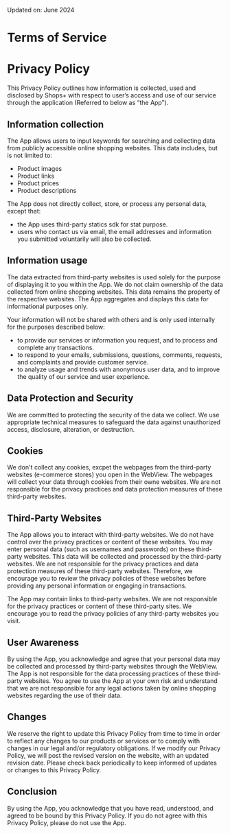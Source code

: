 Updated on: June 2024

# Terms of Service

# Privacy Policy

This Privacy Policy outlines how information is collected, used and disclosed by Shops+ with respect to user’s access and use of our service through the application (Referred to below as “the App”).

## Information collection

The App allows users to input keywords for searching and collecting data from publicly accessible online shopping websites. This data includes, but is not limited to:

* Product images
* Product links
* Product prices
* Product descriptions

The App does not directly collect, store, or process any personal data, except that:

* the App uses third-party statics sdk for stat purpose.
* users who contact us via email, the email addresses and information you submitted voluntarily will also be collected.

## Information usage

The data extracted from third-party websites is used solely for the purpose of displaying it to you within the App. We do not claim ownership of the data collected from online shopping websites. This data remains the property of the respective websites. The App aggregates and displays this data for informational purposes only.

Your information will not be shared with others and is only used internally for the purposes described below:

* to provide our services or information you request, and to process and complete any transactions.
* to respond to your emails, submissions, questions, comments, requests, and complaints and provide customer service.
* to analyze usage and trends with anonymous user data, and to improve the quality of our service and user experience.

## Data Protection and Security

We are committed to protecting the security of the data we collect. We use appropriate technical measures to safeguard the data against unauthorized access, disclosure, alteration, or destruction.

## Cookies

We don't collect any cookies, excpet the webpages from the third-party websites (e-commerce stores) you open in the WebView. The webpages will collect your data through cookies from their owne websites. We are not responsible for the privacy practices and data protection measures of these third-party websites.

## Third-Party Websites

The App allows you to interact with third-party websites. We do not have control over the privacy practices or content of these websites. You may enter personal data (such as usernames and passwords) on these third-party websites. This data will be collected and processed by the third-party websites. We are not responsible for the privacy practices and data protection measures of these third-party websites. Therefore, we encourage you to review the privacy policies of these websites before providing any personal information or engaging in transactions.

The App may contain links to third-party websites. We are not responsible for the privacy practices or content of these third-party sites. We encourage you to read the privacy policies of any third-party websites you visit.

## User Awareness

By using the App, you acknowledge and agree that your personal data may be collected and processed by third-party websites through the WebView. The App is not responsible for the data processing practices of these third-party websites. You agree to use the App at your own risk and understand that we are not responsible for any legal actions taken by online shopping websites regarding the use of their data.

## Changes

We reserve the right to update this Privacy Policy from time to time in order to reflect any changes to our products or services or to comply with changes in our legal and/or regulatory obligations. If we modify our Privacy Policy, we will post the revised version on the website, with an updated revision date. Please check back periodically to keep informed of updates or changes to this Privacy Policy.


## Conclusion

By using the App, you acknowledge that you have read, understood, and agreed to be bound by this Privacy Policy. If you do not agree with this Privacy Policy, please do not use the App.

